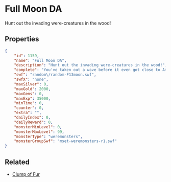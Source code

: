 # Full Moon DA

Hunt out the invading were-creatures in the wood!

## Properties

```json
{
    "id": 1159,
    "name": "Full Moon DA",
    "description": "Hunt out the invading were-creatures in the wood!",
    "complete": "You've taken out a wave before it even got close to Amityvale!",
    "swf": "random\/random-F13moon.swf",
    "swfX": "none",
    "maxSilver": 0,
    "maxGold": 2000,
    "maxGems": 0,
    "maxExp": 35000,
    "minTime": 0,
    "counter": 0,
    "extra": "",
    "dailyIndex": 0,
    "dailyReward": 0,
    "monsterMinLevel": 0,
    "monsterMaxLevel": 99,
    "monsterType": "weremonsters",
    "monsterGroupSwf": "mset-weremonsters-r1.swf"
}
```

## Related

- [Clump of Fur](../items/11984-clump-of-fur.md)

